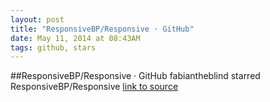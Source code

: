 ```yaml
---
layout: post
title: "ResponsiveBP/Responsive · GitHub"
date: May 11, 2014 at 08:43AM
tags: github, stars
---
```

##ResponsiveBP/Responsive · GitHub
fabiantheblind starred ResponsiveBP/Responsive
[link to source](http://ift.tt/1itJ1Ae) 
